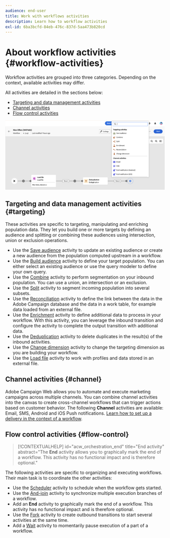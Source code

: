 ```yaml
---
audience: end-user
title: Work with workflows activities
description: Learn how to workflow activities
exl-id: 6ba3bcfd-84eb-476c-837d-5aa473b820cd
---
```


# About workflow activities {#workflow-activities}

Workflow activities are grouped into three categories. Depending on the context, available activities may differ. 

All activities are detailed in the sections below:

* [Targeting and data management activities](#targeting)
* [Channel activities](#channel)
* [Flow control activities](#flow-control)

![](../assets/workflow-activities.png)

## Targeting and data management activities {#targeting}

These activities are specific to targeting, manipulating and enriching population data. They let you build one or more targets by defining an audience and splitting or combining these audiences using intersection, union or exclusion operations.

* Use the [Save audience](save-audience.md) activity to update an existing audience or create a new audience from the population computed upstream in a workflow.
* Use the [Build audience](build-audience.md) activity to define your target population. You can either select an existing audience or use the query modeler to define your own query. 
* Use the [Combine](combine.md) activity to perform segmentation on your inbound population. You can use a union, an intersection or an exclusion.
* Use the [Split](split.md) activity to segment incoming population into several subsets.
* Use the [Reconciliation](reconciliation.md) activity to define the link between the data in the Adobe Campaign database and the data in a work table, for example data loaded from an external file.
* Use the [Enrichment](enrichment.md) activity to define additional data to process in your workflow. With this activity, you can leverage the inbound transition and configure the activity to complete the output transition with additional data.
* Use the [Deduplication](deduplication.md) activity to delete duplicates in the result(s) of the inbound activities.
* Use the [Change dimension](change-dimension.md) activity to change the targeting dimension as you are building your workflow.
* Use the [Load file](load-file.md) activity to work with profiles and data stored in an external file. 

## Channel activities {#channel}

Adobe Campaign Web allows you to automate and execute marketing campaigns across multiple channels. You can combine channel activities into the canvas to create cross-channel workflows that can trigger actions based on customer behavior. The following **Channel** activities are available: Email, SMS, Android and iOS Push notifications. [Learn how to set up a delivery in the context of a workflow](channels.md).

## Flow control activities {#flow-control}

>[!CONTEXTUALHELP]
>id="acw_orchestration_end"
>title="End activity"
>abstract="The **End** activity allows you to graphically mark the end of a workflow. This activity has no functional impact and is therefore optional."

The following activities are specific to organizing and executing workflows. Their main task is to coordinate the other activities:

* Use the [Scheduler](scheduler.md) activity to schedule when the workflow gets started.
* Use the [And-join](and-join.md) activity to synchronize multiple execution branches of a workflow.
* Add an **End** activity to graphically mark the end of a workflow. This activity has no functional impact and is therefore optional.
* Use the [Fork](fork.md) activity to create outbound transitions to start several activities at the same time.
* Add a [Wait](wait.md) activity to momentarily pause execution of a part of a workflow.

<!--
## Data management activities {#data-management}

overview: what they're used for
which use case you can perform with them

list available activites + short description + ref to section
-->

